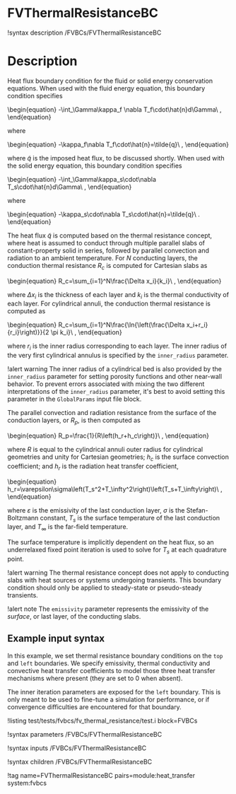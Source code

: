 # FVThermalResistanceBC

!syntax description /FVBCs/FVThermalResistanceBC

# Description

Heat flux boundary condition for the fluid or solid energy conservation equations. When used
with the fluid energy equation, this boundary condition specifies

\begin{equation}
-\int_\Gamma\kappa_f \nabla T_f\cdot\hat{n}d\Gamma\ ,
\end{equation}

where

\begin{equation}
-\kappa_f\nabla T_f\cdot\hat{n}=\tilde{q}\ ,
\end{equation}

where $\tilde{q}$ is the imposed heat flux, to be discussed shortly.
When used with the solid energy equation, this boundary condition specifies

\begin{equation}
-\int_\Gamma\kappa_s\cdot\nabla T_s\cdot\hat{n}d\Gamma\ ,
\end{equation}

where

\begin{equation}
-\kappa_s\cdot\nabla T_s\cdot\hat{n}=\tilde{q}\ .
\end{equation}

The heat flux $\tilde{q}$ is computed based on the thermal resistance concept, where heat
is assumed to conduct through multiple parallel slabs of constant-property solid in series,
followed by parallel convection and radiation to an ambient temperature. For $N$ conducting
layers, the conduction thermal resistance $R_c$ is computed for Cartesian slabs as

\begin{equation}
R_c=\sum_{i=1}^N\frac{\Delta x_i}{k_i}\ ,
\end{equation}

where $\Delta x_i$ is the thickness of each layer and $k_i$ is the thermal conductivity of
each layer. For cylindrical annuli, the conduction thermal resistance is computed as

\begin{equation}
R_c=\sum_{i=1}^N\frac{\ln{\left(\frac{\Delta x_i+r_i}{r_i}\right)}}{2 \pi k_i}\ ,
\end{equation}

where $r_i$ is the inner radius corresponding to each layer. The inner radius of the very
first cylindrical annulus is specified by the `inner_radius` parameter.

!alert warning
The inner radius of a cylindrical bed is also provided by the `inner_radius` parameter for
setting porosity functions and other near-wall behavior. To prevent errors associated with
mixing the two different interpretations of the `inner_radius` parameter, it's best to avoid
setting this parameter in the `GlobalParams` input file block.

The parallel convection and radiation resistance from the surface of the conduction
layers, or $R_p$, is then computed as

\begin{equation}
R_p=\frac{1}{R\left(h_r+h_c\right)}\ ,
\end{equation}

where $R$ is equal to the cylindrical annuli outer radius for cylindrical geometries and
unity for Cartesian geometries; $h_c$ is the surface convection coefficient; and $h_r$ is
the radiation heat transfer coefficient,

\begin{equation}
h_r=\varepsilon\sigma\left(T_s^2+T_\infty^2\right)\left(T_s+T_\infty\right)\ ,
\end{equation}

where $\varepsilon$ is the emissivity of the last conduction layer, $\sigma$ is the
Stefan-Boltzmann constant, $T_s$ is the surface temperature of the last conduction layer,
and $T_\infty$ is the far-field temperature.

The surface temperature is implicitly dependent on the heat flux, so an underrelaxed
fixed point iteration is used to solve for $T_s$ at each quadrature point.

!alert warning
The thermal resistance concept does not apply to conducting slabs with heat sources
or systems undergoing transients. This boundary condition should only be applied to steady-state
or pseudo-steady transients.

!alert note
The `emissivity` parameter represents the emissivity of the _surface_, or last layer,
of the conducting slabs.

## Example input syntax

In this example, we set thermal resistance boundary conditions on the `top` and `left` boundaries.
We specify emissivity, thermal conductivity and convective heat transfer coefficients to model those
three heat transfer mechanisms where present (they are set to 0 when absent).

The inner iteration parameters are exposed for the `left` boundary. This is only meant to be used
to fine-tune a simulation for performance, or if convergence difficulties are encountered for that
boundary.

!listing test/tests/fvbcs/fv_thermal_resistance/test.i block=FVBCs

!syntax parameters /FVBCs/FVThermalResistanceBC

!syntax inputs /FVBCs/FVThermalResistanceBC

!syntax children /FVBCs/FVThermalResistanceBC

!tag name=FVThermalResistanceBC pairs=module:heat_transfer system:fvbcs
